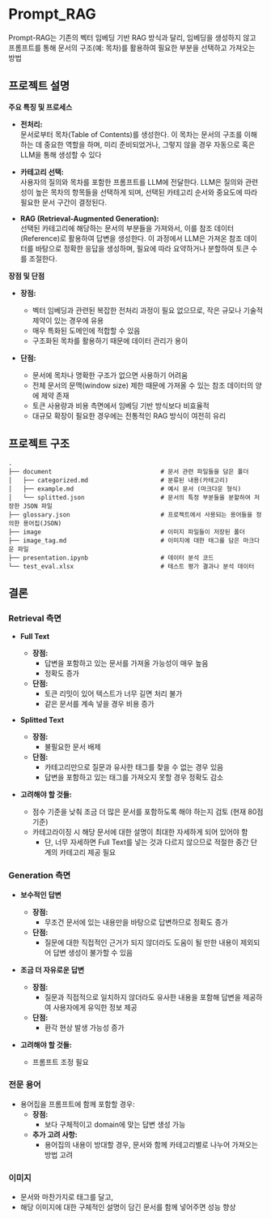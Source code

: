 # Prompt_RAG
Prompt-RAG는 기존의 벡터 임베딩 기반 RAG 방식과 달리, 
임베딩을 생성하지 않고 프롬프트를 통해 문서의 구조(예: 목차)를 활용하여 필요한 부분을 선택하고 가져오는 방법

## 프로젝트 설명
**주요 특징 및 프로세스**  
- **전처리:**  
  문서로부터 목차(Table of Contents)를 생성한다. 이 목차는 문서의 구조를 이해하는 데 중요한 역할을 하며, 미리 준비되었거나, 그렇지 않을 경우 자동으로 혹은 LLM을 통해 생성할 수 있다

- **카테고리 선택:**  
  사용자의 질의와 목차를 포함한 프롬프트를 LLM에 전달한다. LLM은 질의와 관련성이 높은 목차의 항목들을 선택하게 되며, 선택된 카테고리 순서와 중요도에 따라 필요한 문서 구간이 결정된다.

- **RAG (Retrieval-Augmented Generation):**  
  선택된 카테고리에 해당하는 문서의 부분들을 가져와서, 이를 참조 데이터(Reference)로 활용하여 답변을 생성한다. 이 과정에서 LLM은 가져온 참조 데이터를 바탕으로 정확한 응답을 생성하며, 필요에 따라 요약하거나 분할하여 토큰 수를 조절한다.

**장점 및 단점**  
- **장점:**  
  - 벡터 임베딩과 관련된 복잡한 전처리 과정이 필요 없으므로, 작은 규모나 기술적 제약이 있는 경우에 유용  
  - 매우 특화된 도메인에 적합할 수 있음 
  - 구조화된 목차를 활용하기 때문에 데이터 관리가 용이

- **단점:**  
  - 문서에 목차나 명확한 구조가 없으면 사용하기 어려움
  - 전체 문서의 문맥(window size) 제한 때문에 가져올 수 있는 참조 데이터의 양에 제약 존재
  - 토큰 사용량과 비용 측면에서 임베딩 기반 방식보다 비효율적
  - 대규모 확장이 필요한 경우에는 전통적인 RAG 방식이 여전히 유리

## 프로젝트 구조

```
.
├── document                              # 문서 관련 파일들을 담은 폴더
│   ├── categorized.md                    # 분류된 내용(카테고리)
│   ├── example.md                        # 예시 문서 (마크다운 형식)
│   └── splitted.json                     # 문서의 특정 부분들을 분할하여 저장한 JSON 파일
├── glossary.json                         # 프로젝트에서 사용되는 용어들을 정의한 용어집(JSON)
├── image                                 # 이미지 파일들이 저장된 폴더
├── image_tag.md                          # 이미지에 대한 태그를 담은 마크다운 파일
├── presentation.ipynb                    # 데이터 분석 코드
└── test_eval.xlsx                        # 테스트 평가 결과나 분석 데이터

```

## 결론
### Retrieval 측면

- **Full Text**  
  - **장점:**  
    - 답변을 포함하고 있는 문서를 가져올 가능성이 매우 높음  
    - 정확도 증가  
  - **단점:**  
    - 토큰 리밋이 있어 텍스트가 너무 길면 처리 불가  
    - 같은 문서를 계속 넣을 경우 비용 증가

- **Splitted Text**  
  - **장점:**  
    - 불필요한 문서 배제  
  - **단점:**  
    - 카테고리만으로 질문과 유사한 태그를 찾을 수 없는 경우 있음  
    - 답변을 포함하고 있는 태그를 가져오지 못할 경우 정확도 감소

- **고려해야 할 것들:**  
  - 점수 기준을 낮춰 조금 더 많은 문서를 포함하도록 해야 하는지 검토 (현재 80점 기준)  
  - 카테고라이징 시 해당 문서에 대한 설명이 최대한 자세하게 되어 있어야 함  
    - 단, 너무 자세하면 Full Text를 넣는 것과 다르지 않으므로 적절한 중간 단계의 카테고리 제공 필요

### Generation 측면

- **보수적인 답변**  
  - **장점:**  
    - 무조건 문서에 있는 내용만을 바탕으로 답변하므로 정확도 증가  
  - **단점:**  
    - 질문에 대한 직접적인 근거가 되지 않더라도 도움이 될 만한 내용이 제외되어 답변 생성이 불가할 수 있음

- **조금 더 자유로운 답변**  
  - **장점:**  
    - 질문과 직접적으로 일치하지 않더라도 유사한 내용을 포함해 답변을 제공하여 사용자에게 유익한 정보 제공  
  - **단점:**  
    - 환각 현상 발생 가능성 증가

- **고려해야 할 것들:**  
  - 프롬프트 조정 필요

### 전문 용어

- 용어집을 프롬프트에 함께 포함할 경우:  
  - **장점:**  
    - 보다 구체적이고 domain에 맞는 답변 생성 가능  
  - **추가 고려 사항:**  
    - 용어집의 내용이 방대할 경우, 문서와 함께 카테고리별로 나누어 가져오는 방법 고려

### 이미지

- 문서와 마찬가지로 태그를 달고,  
- 해당 이미지에 대한 구체적인 설명이 담긴 문서를 함께 넣어주면 성능 향상